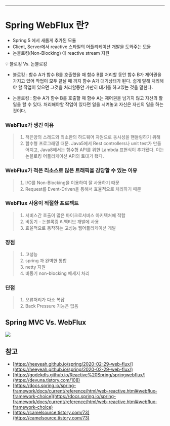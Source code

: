 ---
# Spring WebFlux 란?

- Spring 5 에서 새롭게 추가된 모듈
- Client, Server에서 reactive 스타일의 어플리케이션 개발을 도와주는 모듈
- 논블로킹(Non-Blocking) 에 reactive stream 지원

<aside>
💡 블로킹 Vs. 논블로킹

- 블로킹 : 함수 A가 함수 B를 호출했을 때 함수 B를 처리할 동안 함수 B가 제어권을 가지고 있어 작업이 모두 끝날 때 까지 함수 A가 대기상태가 된다. 쉽게 말해 처리해야 할 작업이 있으면 그것을 처리할동안 가만히 대기를 하고있는 것을 말한다.

- 논블로킹 : 함수 A가 함수 B를 호출할 때 함수 A는 제어권을 넘기지 않고 자신의 할일을 할 수 있다.
  처리해야할 작업이 있다면 일을 시켜놓고 자신은 자신의 일을 하는 것이다.

</aside>

### WebFlux가 생긴 이유

> 1) 적은양의 스레드와 최소한의 하드웨어 자원으로 동시성을 핸들링하기 위해
> 2) 함수형 프로그래밍 때문. Java5에서 Rest controllers나 unit test가 만들어지고,
   Java8에서는 함수형 API를 위한 Lambda 표현식이 추가됐다.
   이는 논블로킹 어플리케이션 API의 토대가 됐다.

### WebFlux가 적은 리소스로 많은 트래픽을 감당할 수 있는 이유

> 1) I/O를 Non-Blocking을 이용하여 잘 사용하기 때문
> 2) Request를 Event-Driven을 통해서 효율적으로 처리하기 때문


### WebFlux 사용이 적절한 프로젝트

> 1) 서비스간 호출이 많은 마이크로서비스 아키텍처에 적합
> 2) 비동기 - 논블록킹 리액티브 개발에 사용
> 3) 효율적으로 동작하는 고성능 웹어플리케이션 개발

### 장점

> 1) 고성능
> 2) spring 과 완벽한 통합
> 3) netty 지원
> 4) 비동기 non-blocking 메세지 처리


### 단점

> 1) 오류처리가 다소 복잡
> 2) Back Pressure 기능은 없음


## Spring MVC Vs. WebFlux

<img src="https://docs.spring.io/spring-framework/docs/current/reference/html/images/spring-mvc-and-webflux-venn.png">

## **참고**

- [https://heeyeah.github.io/spring/2020-02-29-web-flux/](https://heeyeah.github.io/spring/2020-02-29-web-flux/)
- [https://godekdls.github.io/Reactive%20Spring/springwebflux/](https://devuna.tistory.com/108)
- [https://docs.spring.io/spring-framework/docs/current/reference/html/web-reactive.html#webflux-framework-choice](https://docs.spring.io/spring-framework/docs/current/reference/html/web-reactive.html#webflux-framework-choice)
- [https://camelsource.tistory.com/73](https://camelsource.tistory.com/73)